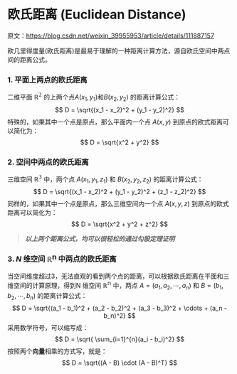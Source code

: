 # 欧氏距离 (Euclidean Distance)

原文：https://blog.csdn.net/weixin_39955953/article/details/111887157



欧几里得度量(欧氏距离)是最易于理解的一种距离计算方法，源自欧氏空间中两点间的距离公式。



### 1. 平面上两点的欧氏距离

二维平面 $\mathbb{R^2}$ 的上两个点$A(x_1,y_1)$和$B(x_2,y_2)$ 的距离计算公式：
$$
D = \sqrt{(x_1 - x_2)^2 + (y_1 - y_2)^2}
$$
特殊的，如果其中一个点是原点，那么平面内一个点 $A(x,y)$ 到原点的欧式距离可以简化为：
$$
D = \sqrt{x^2 + y^2}
$$


### 2. 空间中两点的欧氏距离

三维空间 $\mathbb{R^3}$ 中，两个点 $A(x_1,y_1,z_1)$ 和 $B(x_2,y_2,z_2)$ 的距离计算公式：
$$
D = \sqrt{(x_1 - x_2)^2 + (y_1 - y_2)^2 + (z_1 - z_2)^2}
$$
同样的，如果其中一个点是原点，那么三维空间内一个点 $A(x,y,z)$ 到原点的欧式距离可以简化为：
$$
D = \sqrt{x^2 + y^2 + z^2}
$$


> ***以上两个距离公式，均可以很轻松的通过勾股定理证明***



### 3. $N$ 维空间 $\mathbb{R^n}$ 中两点的欧氏距离

当空间维度超过3，无法直观的看到两个点的距离，可以根据欧氏距离在平面和三维空间的计算原理，得到N
维空间 $\mathbb{R^n}$ 中，两点 $A=(a_1,a_2,\cdots,a_n)$ 和 $B=(b_1,b_2,\cdots,b_n)$ 的距离计算公式：
$$
D = \sqrt{(a_1 - b_1)^2 + (a_2 - b_2)^2 + (a_3 - b_3)^2 + \cdots + (a_n - b_n)^2}
$$
采用数学符号，可以缩写成：
$$
D = \sqrt{ \sum_{i=1}^{n}(a_i - b_i)^2}
$$
按照两个**向量**相乘的方式写，就是：
$$
D = \sqrt{(A - B) \cdot (A - B)^T}
$$
